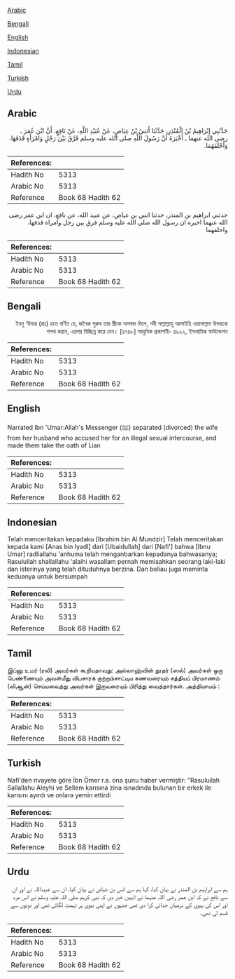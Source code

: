 [Arabic](#arabic)

[Bengali](#bengali)

[English](#english)

[Indonesian](#indonesian)

[Tamil](#tamil)

[Turkish](#turkish)

[Urdu](#urdu)

## Arabic


<div dir="rtl" lang="ar" style={{fontSize:'larger',backgroundColor:'#f8f9fa',padding:20}}>
حَدَّثَنِي إِبْرَاهِيمُ بْنُ الْمُنْذِرِ، حَدَّثَنَا أَنَسُ بْنُ عِيَاضٍ، عَنْ عُبَيْدِ اللَّهِ، عَنْ نَافِعٍ، أَنَّ ابْنَ عُمَرَ ـ رضى الله عنهما ـ أَخْبَرَهُ أَنَّ رَسُولَ اللَّهِ صلى الله عليه وسلم فَرَّقَ بَيْنَ رَجُلٍ وَامْرَأَةٍ قَذَفَهَا، وَأَحْلَفَهُمَا‏.‏
</div>
<div style={{backgroundColor:'#f8f9fa',padding:20, marginBottom: 10}}><table> <thead> <tr> <th>References:</th> <th></th> </tr> </thead> <tbody><tr><td>Hadith No</td><td>5313</td></tr><tr><td>Arabic No</td><td>5313</td></tr><tr><td>Reference</td><td>Book 68 Hadith 62</td></tr></tbody></table></div>


<div dir="rtl" lang="ar" style={{fontSize:'larger',backgroundColor:'#f8f9fa',padding:20}}>
حدثني ابراهيم بن المنذر، حدثنا انس بن عياض، عن عبيد الله، عن نافع، ان ابن عمر رضى الله عنهما اخبره ان رسول الله صلى الله عليه وسلم فرق بين رجل وامراة قذفها، واحلفهما
</div>
<div style={{backgroundColor:'#f8f9fa',padding:20, marginBottom: 10}}><table> <thead> <tr> <th>References:</th> <th></th> </tr> </thead> <tbody><tr><td>Hadith No</td><td>5313</td></tr><tr><td>Arabic No</td><td>5313</td></tr><tr><td>Reference</td><td>Book 68 Hadith 62</td></tr></tbody></table></div>

## Bengali


<div dir="rtl" lang="bn" style={{fontSize:'larger',backgroundColor:'#f8f9fa',padding:20}}>
ইবনু ‘উমার (রাঃ) হতে বর্ণিত যে, জনৈক পুরুষ তার স্ত্রীকে অপবাদ দিলে, নবী সাল্লাল্লাহু আলাইহি ওয়াসাল্লাম উভয়কে শপথ করান, এরপর বিচ্ছিন্ন করে দেন। [৪৭৪৮] আধুনিক প্রকাশনী- ৪৯২২, ইসলামিক ফাউন্ডেশন
</div>
<div style={{backgroundColor:'#f8f9fa',padding:20, marginBottom: 10}}><table> <thead> <tr> <th>References:</th> <th></th> </tr> </thead> <tbody><tr><td>Hadith No</td><td>5313</td></tr><tr><td>Arabic No</td><td>5313</td></tr><tr><td>Reference</td><td>Book 68 Hadith 62</td></tr></tbody></table></div>

## English


<div dir="ltr" lang="en" style={{fontSize:'larger',backgroundColor:'#f8f9fa',padding:20}}>
Narrated Ibn 'Umar:Allah's Messenger (ﷺ) separated (divorced) the wife from her husband who accused her for an illegal sexual intercourse, and made them take the oath of Lian
</div>
<div style={{backgroundColor:'#f8f9fa',padding:20, marginBottom: 10}}><table> <thead> <tr> <th>References:</th> <th></th> </tr> </thead> <tbody><tr><td>Hadith No</td><td>5313</td></tr><tr><td>Arabic No</td><td>5313</td></tr><tr><td>Reference</td><td>Book 68 Hadith 62</td></tr></tbody></table></div>

## Indonesian


<div dir="ltr" lang="id" style={{fontSize:'larger',backgroundColor:'#f8f9fa',padding:20}}>
Telah menceritakan kepadaku [Ibrahim bin Al Mundzir] Telah menceritakan kepada kami [Anas bin Iyadl] dari [Ubaidullah] dari [Nafi'] bahwa [Ibnu Umar] radliallahu 'anhuma telah menganbarkan kepadanya bahwasanya; Rasulullah shallallahu 'alaihi wasallam pernah memisahkan seorang laki-laki dan isterinya yang telah dituduhnya berzina. Dan beliau juga meminta keduanya untuk bersumpah
</div>
<div style={{backgroundColor:'#f8f9fa',padding:20, marginBottom: 10}}><table> <thead> <tr> <th>References:</th> <th></th> </tr> </thead> <tbody><tr><td>Hadith No</td><td>5313</td></tr><tr><td>Arabic No</td><td>5313</td></tr><tr><td>Reference</td><td>Book 68 Hadith 62</td></tr></tbody></table></div>

## Tamil


<div dir="ltr" lang="ta" style={{fontSize:'larger',backgroundColor:'#f8f9fa',padding:20}}>
இப்னு உமர் (ரலி) அவர்கள் கூறியதாவது: அல்லாஹ்வின் தூதர் (ஸல்) அவர்கள் ஒரு பெண்ணையும் அவள்மீது விபசாரக் குற்றம்சாட்டிய கணவரையும் சத்தியப் பிரமாணம் (லிஆன்) செய்யவைத்து அவர்கள் இருவரையும் பிரித்து வைத்தார்கள். அத்தியாயம் :
</div>
<div style={{backgroundColor:'#f8f9fa',padding:20, marginBottom: 10}}><table> <thead> <tr> <th>References:</th> <th></th> </tr> </thead> <tbody><tr><td>Hadith No</td><td>5313</td></tr><tr><td>Arabic No</td><td>5313</td></tr><tr><td>Reference</td><td>Book 68 Hadith 62</td></tr></tbody></table></div>

## Turkish


<div dir="ltr" lang="tr" style={{fontSize:'larger',backgroundColor:'#f8f9fa',padding:20}}>
Nafi'den rivayete göre İbn Ömer r.a. ona şunu haber vermiştir: "Rasuluilah Sallallahu Aleyhi ve Sellem karısına zina isnadında bulunan bir erkek ile karısını ayırdı ve onlara yemin ettirdi
</div>
<div style={{backgroundColor:'#f8f9fa',padding:20, marginBottom: 10}}><table> <thead> <tr> <th>References:</th> <th></th> </tr> </thead> <tbody><tr><td>Hadith No</td><td>5313</td></tr><tr><td>Arabic No</td><td>5313</td></tr><tr><td>Reference</td><td>Book 68 Hadith 62</td></tr></tbody></table></div>

## Urdu


<div dir="rtl" lang="ur" style={{fontSize:'larger',backgroundColor:'#f8f9fa',padding:20}}>
ہم سے ابراہیم بن المنذر نے بیان کیا، کہا ہم سے انس بن عیاض نے بیان کیا، ان سے عبیداللہ نے اور ان سے نافع نے کہ ابن عمر رضی اللہ عنہما نے انہیں خبر دی کہ نبی کریم صلی اللہ علیہ وسلم نے اس مرد اور اس کی بیوی کے درمیان جدائی کرا دی تھی جنہوں نے اپنی بیوی پر تہمت لگائی تھی اور دونوں سے قسم لی تھی۔
</div>
<div style={{backgroundColor:'#f8f9fa',padding:20, marginBottom: 10}}><table> <thead> <tr> <th>References:</th> <th></th> </tr> </thead> <tbody><tr><td>Hadith No</td><td>5313</td></tr><tr><td>Arabic No</td><td>5313</td></tr><tr><td>Reference</td><td>Book 68 Hadith 62</td></tr></tbody></table></div>